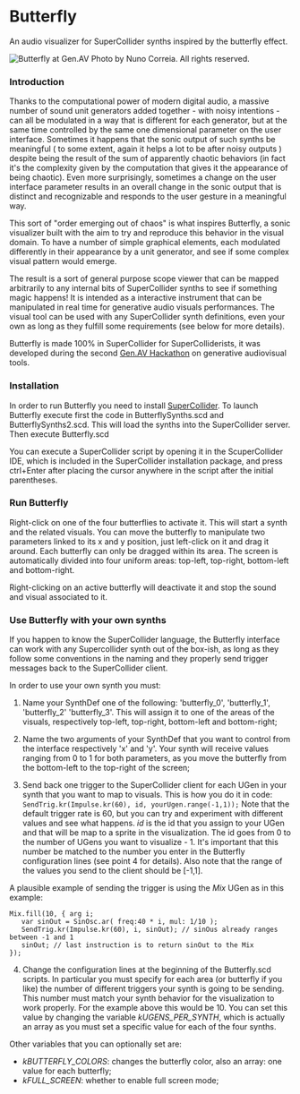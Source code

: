 # Butterfly
An audio visualizer for SuperCollider synths inspired by the butterfly effect.

![Butterfly at Gen.AV](http://c1.staticflickr.com/1/290/19553838083_1f0e9d9214_c.jpg)
Photo by Nuno Correia. All rights reserved.

### Introduction

Thanks to the computational power of modern digital audio, a massive number of sound unit generators added together - with noisy intentions - 
can all be modulated in a way that is different for each generator, but at the same time controlled by the same one dimensional parameter on the user interface. 
Sometimes it happens that the sonic output of such synths be meaningful ( to some extent, again it helps a lot to be after noisy outputs  )  
despite being the result of the sum of apparently chaotic behaviors (in fact it's the complexity given by the computation that gives it the
appearance of being chaotic). Even more surprisingly, sometimes a change on the user interface parameter results 
in an overall change in the sonic output that is distinct and recognizable and responds to the user gesture in a meaningful way. 


This sort of "order emerging out of chaos" is what inspires Butterfly, a sonic visualizer built with the aim to try and reproduce this behavior in the visual domain. 
To have a number of simple graphical elements, each modulated differently in their appearance by a unit generator, and see if some complex visual pattern would emerge. 

The result is a sort of general purpose scope viewer that can be mapped arbitrarily to any internal bits of SuperCollider synths to see if something magic happens!
It is intended as a interactive instrument that can be manipulated in real time for generative audio visuals performances. The visual tool can be used with any 
SuperCollider synth definitions, even your own as long as they fulfill some requirements (see below for more details).

Butterfly is made 100% in SuperCollider for SuperColliderists, it was developed during the second [Gen.AV Hackathon](http://www.gen-av.org) on generative audiovisual tools. 


### Installation
In order to run Butterfly you need to install [SuperCollider](http://supercollider.github.io). 
To launch Butterfly execute first the code in ButterflySynths.scd and ButterflySynths2.scd. 
This will load the synths into the SuperCollider server. Then execute Butterfly.scd

You can execute a SuperCollider script by opening it in the ScuperCollider IDE, which is included in the SuperCollider
installation package, and press ctrl+Enter after placing the cursor anywhere in the script after the initial parentheses. 


### Run Butterfly
Right-click on one of the four butterflies to activate it. This will start a synth and the related visuals.
You can move the butterfly to manipulate two parameters linked to its x and y position, just left-click on it and 
drag it around. Each butterfly can only be dragged within its area. 
The screen is automatically divided into four uniform areas: top-left, top-right, bottom-left and bottom-right.

Right-clicking on an active butterfly will deactivate it and stop the sound and visual associated to it.


### Use Butterfly with your own synths
If you happen to know the SuperCollider language, the Butterfly interface can work with any Supercollider synth out of the box-ish,
as long as they follow some conventions in the naming and they properly send trigger messages back to the SuperCollider client.

In order to use your own synth you must:

1. Name your SynthDef one of the following: 'butterfly_0', 'butterfly_1', 'butterfly_2'  'butterfly_3'. This will assign it to 
one of the areas of the visuals, respectively top-left, top-right, bottom-left and bottom-right;

2. Name the two arguments of your SynthDef that you want to control from the interface respectively 'x' and 'y'. Your synth will
receive values ranging from 0 to 1 for both parameters, as you move the butterfly from the bottom-left to the top-right of the screen;

3. Send back one trigger to the SuperCollider client for each UGen in your synth that you want to map to visuals. This is how you do it in code: 
`SendTrig.kr(Impulse.kr(60), id, yourUgen.range(-1,1));`
Note that the default trigger rate is 60, but you can try and experiment with different values and see what happens. _id_ 
is the id that you assign to your UGen and that will be map to a sprite in the visualization. The id goes from 0 to the number of UGens you want to 
visualize - 1. It's important that this number be matched to the number you enter in the Butterfly configuration lines (see point 4 for details). 
Also note that the range of the values you send to the client should be [-1,1]. 

 A plausible example of sending the trigger is using the _Mix_  UGen as in this example:
 ```
 Mix.fill(10, { arg i; 
    var sinOut = SinOsc.ar( freq:40 * i, mul: 1/10 );
    SendTrig.kr(Impulse.kr(60), i, sinOut); // sinOus already ranges between -1 and 1
    sinOut; // last instruction is to return sinOut to the Mix
 });

 ```
4. Change the configuration lines at the beginning of the Butterfly.scd scripts. In particular you must specify for each area (or butterfly if you like)
 the number of different triggers your synth is going to be sending. This number must match your synth behavior 
 for the visualization to work properly. For the example above this would be 10. You can set this value by changing the variable _kUGENS_PER_SYNTH_, 
 which is actually an array as you must set a specific value for each of the four synths.

 Other variables that you can optionally set are: 
  * _kBUTTERFLY_COLORS_: changes the butterfly color, also an array: one value for each butterfly;
  * _kFULL_SCREEN_: whether to enable full screen mode;

